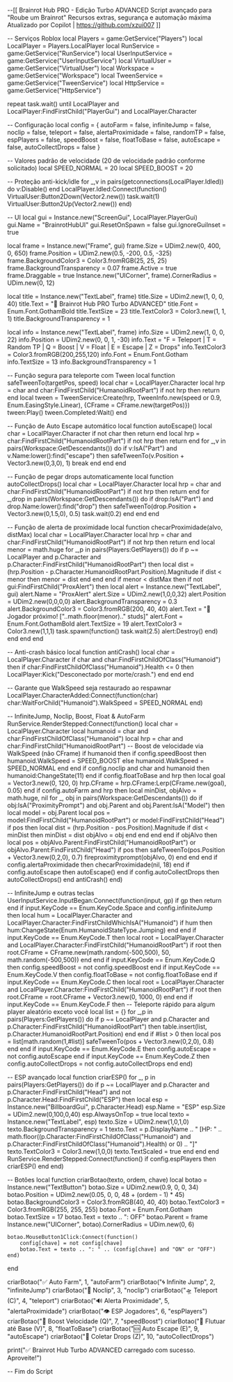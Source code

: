 --[[
    Brainrot Hub PRO - Edição Turbo ADVANCED
    Script avançado para "Roube um Brainrot"
    Recursos extras, segurança e automação máxima
    Atualizado por Copilot | https://github.com/xzui007
]]

-- Serviços Roblox
local Players = game:GetService("Players")
local LocalPlayer = Players.LocalPlayer
local RunService = game:GetService("RunService")
local UserInputService = game:GetService("UserInputService")
local VirtualUser = game:GetService("VirtualUser")
local Workspace = game:GetService("Workspace")
local TweenService = game:GetService("TweenService")
local HttpService = game:GetService("HttpService")

repeat task.wait() until LocalPlayer and LocalPlayer:FindFirstChild("PlayerGui") and LocalPlayer.Character

-- Configuração
local config = {
    autoFarm = false,
    infiniteJump = false,
    noclip = false,
    teleport = false,
    alertaProximidade = false,
    randomTP = false,
    espPlayers = false,
    speedBoost = false,
    floatToBase = false,
    autoEscape = false,
    autoCollectDrops = false
}

-- Valores padrão de velocidade (20 de velocidade padrão conforme solicitado)
local SPEED_NORMAL = 20
local SPEED_BOOST = 20

-- Proteção anti-kick/idle
for _,v in pairs(getconnections(LocalPlayer.Idled)) do v:Disable() end
LocalPlayer.Idled:Connect(function()
    VirtualUser:Button2Down(Vector2.new())
    task.wait(1)
    VirtualUser:Button2Up(Vector2.new())
end)

-- UI
local gui = Instance.new("ScreenGui", LocalPlayer.PlayerGui)
gui.Name = "BrainrotHubUI"
gui.ResetOnSpawn = false
gui.IgnoreGuiInset = true

local frame = Instance.new("Frame", gui)
frame.Size = UDim2.new(0, 400, 0, 650)
frame.Position = UDim2.new(0.5, -200, 0.5, -325)
frame.BackgroundColor3 = Color3.fromRGB(25, 25, 25)
frame.BackgroundTransparency = 0.07
frame.Active = true
frame.Draggable = true
Instance.new("UICorner", frame).CornerRadius = UDim.new(0, 12)

local title = Instance.new("TextLabel", frame)
title.Size = UDim2.new(1, 0, 0, 40)
title.Text = "🧠 Brainrot Hub PRO Turbo ADVANCED"
title.Font = Enum.Font.GothamBold
title.TextSize = 23
title.TextColor3 = Color3.new(1, 1, 1)
title.BackgroundTransparency = 1

local info = Instance.new("TextLabel", frame)
info.Size = UDim2.new(1, 0, 0, 22)
info.Position = UDim2.new(0, 0, 1, -30)
info.Text = "F = Teleport | T = Random TP | Q = Boost | V = Float | E = Escape | Z = Drops"
info.TextColor3 = Color3.fromRGB(200,255,120)
info.Font = Enum.Font.Gotham
info.TextSize = 13
info.BackgroundTransparency = 1

-- Função segura para teleporte com Tween
local function safeTweenTo(targetPos, speed)
    local char = LocalPlayer.Character
    local hrp = char and char:FindFirstChild("HumanoidRootPart")
    if not hrp then return end
    local tween = TweenService:Create(hrp, TweenInfo.new(speed or 0.9, Enum.EasingStyle.Linear), {CFrame = CFrame.new(targetPos)})
    tween:Play()
    tween.Completed:Wait()
end

-- Função de Auto Escape automático
local function autoEscape()
    local char = LocalPlayer.Character
    if not char then return end
    local hrp = char:FindFirstChild("HumanoidRootPart")
    if not hrp then return end
    for _,v in pairs(Workspace:GetDescendants()) do
        if v:IsA("Part") and v.Name:lower():find("escape") then
            safeTweenTo(v.Position + Vector3.new(0,3,0), 1)
            break
        end
    end
end

-- Função de pegar drops automaticamente
local function autoCollectDrops()
    local char = LocalPlayer.Character
    local hrp = char and char:FindFirstChild("HumanoidRootPart")
    if not hrp then return end
    for _,drop in pairs(Workspace:GetDescendants()) do
        if drop:IsA("Part") and drop.Name:lower():find("drop") then
            safeTweenTo(drop.Position + Vector3.new(0,1.5,0), 0.5)
            task.wait(0.2)
        end
    end
end

-- Função de alerta de proximidade
local function checarProximidade(alvo, distMax)
    local char = LocalPlayer.Character
    local hrp = char and char:FindFirstChild("HumanoidRootPart")
    if not hrp then return end
    local menor = math.huge
    for _,p in pairs(Players:GetPlayers()) do
        if p ~= LocalPlayer and p.Character and p.Character:FindFirstChild("HumanoidRootPart") then
            local dist = (hrp.Position - p.Character.HumanoidRootPart.Position).Magnitude
            if dist < menor then menor = dist end
        end
    end
    if menor < distMax then
        if not gui:FindFirstChild("ProxAlert") then
            local alert = Instance.new("TextLabel", gui)
            alert.Name = "ProxAlert"
            alert.Size = UDim2.new(1,0,0,32)
            alert.Position = UDim2.new(0,0,0,0)
            alert.BackgroundTransparency = 0.3
            alert.BackgroundColor3 = Color3.fromRGB(200, 40, 40)
            alert.Text = "🚨 Jogador próximo! ["..math.floor(menor).." studs]"
            alert.Font = Enum.Font.GothamBold
            alert.TextSize = 19
            alert.TextColor3 = Color3.new(1,1,1)
            task.spawn(function()
                task.wait(2.5)
                alert:Destroy()
            end)
        end
    end
end

-- Anti-crash básico
local function antiCrash()
    local char = LocalPlayer.Character
    if char and char:FindFirstChildOfClass("Humanoid") then
        if char:FindFirstChildOfClass("Humanoid").Health <= 0 then
            LocalPlayer:Kick("Desconectado por morte/crash.")
        end
    end
end

-- Garante que WalkSpeed seja restaurado ao respawnar
LocalPlayer.CharacterAdded:Connect(function(char)
    char:WaitForChild("Humanoid").WalkSpeed = SPEED_NORMAL
end)

-- InfiniteJump, Noclip, Boost, Float & AutoFarm
RunService.RenderStepped:Connect(function()
    local char = LocalPlayer.Character
    local humanoid = char and char:FindFirstChildOfClass("Humanoid")
    local hrp = char and char:FindFirstChild("HumanoidRootPart")
    -- Boost de velocidade via WalkSpeed (não CFrame)
    if humanoid then
        if config.speedBoost then
            humanoid.WalkSpeed = SPEED_BOOST
        else
            humanoid.WalkSpeed = SPEED_NORMAL
        end
    end
    if config.noclip and char and humanoid then
        humanoid:ChangeState(11)
    end
    if config.floatToBase and hrp then
        local goal = Vector3.new(0, 120, 0)
        hrp.CFrame = hrp.CFrame:Lerp(CFrame.new(goal), 0.05)
    end
    if config.autoFarm and hrp then
        local minDist, objAlvo = math.huge, nil
        for _, obj in pairs(Workspace:GetDescendants()) do
            if obj:IsA("ProximityPrompt") and obj.Parent and obj.Parent:IsA("Model") then
                local model = obj.Parent
                local pos = model:FindFirstChild("HumanoidRootPart") or model:FindFirstChild("Head")
                if pos then
                    local dist = (hrp.Position - pos.Position).Magnitude
                    if dist < minDist then
                        minDist = dist
                        objAlvo = obj
                    end
                end
            end
        end
        if objAlvo then
            local pos = objAlvo.Parent:FindFirstChild("HumanoidRootPart") or objAlvo.Parent:FindFirstChild("Head")
            if pos then
                safeTweenTo(pos.Position + Vector3.new(0,2,0), 0.7)
                fireproximityprompt(objAlvo, 0)
            end
        end
    end
    if config.alertaProximidade then
        checarProximidade(nil, 18)
    end
    if config.autoEscape then
        autoEscape()
    end
    if config.autoCollectDrops then
        autoCollectDrops()
    end
    antiCrash()
end)

-- InfiniteJump e outras teclas
UserInputService.InputBegan:Connect(function(input, gp)
    if gp then return end
    if input.KeyCode == Enum.KeyCode.Space and config.infiniteJump then
        local hum = LocalPlayer.Character and LocalPlayer.Character:FindFirstChildWhichIsA("Humanoid")
        if hum then hum:ChangeState(Enum.HumanoidStateType.Jumping) end
    end
    if input.KeyCode == Enum.KeyCode.T then
        local root = LocalPlayer.Character and LocalPlayer.Character:FindFirstChild("HumanoidRootPart")
        if root then
            root.CFrame = CFrame.new(math.random(-500,500), 50, math.random(-500,500))
        end
    end
    if input.KeyCode == Enum.KeyCode.Q then
        config.speedBoost = not config.speedBoost
    end
    if input.KeyCode == Enum.KeyCode.V then
        config.floatToBase = not config.floatToBase
    end
    if input.KeyCode == Enum.KeyCode.C then
        local root = LocalPlayer.Character and LocalPlayer.Character:FindFirstChild("HumanoidRootPart")
        if root then
            root.CFrame = root.CFrame + Vector3.new(0, 1000, 0)
        end
    end
    if input.KeyCode == Enum.KeyCode.F then
        -- Teleporte rápido para algum player aleatório exceto você
        local list = {}
        for _,p in pairs(Players:GetPlayers()) do
            if p ~= LocalPlayer and p.Character and p.Character:FindFirstChild("HumanoidRootPart") then
                table.insert(list, p.Character.HumanoidRootPart.Position)
            end
        end
        if #list > 0 then
            local pos = list[math.random(1,#list)]
            safeTweenTo(pos + Vector3.new(0,2,0), 0.8)
        end
    end
    if input.KeyCode == Enum.KeyCode.E then
        config.autoEscape = not config.autoEscape
    end
    if input.KeyCode == Enum.KeyCode.Z then
        config.autoCollectDrops = not config.autoCollectDrops
    end
end)

-- ESP avançado
local function criarESP()
    for _, p in pairs(Players:GetPlayers()) do
        if p ~= LocalPlayer and p.Character and p.Character:FindFirstChild("Head") and not p.Character.Head:FindFirstChild("ESP") then
            local esp = Instance.new("BillboardGui", p.Character.Head)
            esp.Name = "ESP"
            esp.Size = UDim2.new(0,100,0,40)
            esp.AlwaysOnTop = true
            local texto = Instance.new("TextLabel", esp)
            texto.Size = UDim2.new(1,0,1,0)
            texto.BackgroundTransparency = 1
            texto.Text = p.DisplayName .. " [HP: " .. math.floor((p.Character:FindFirstChildOfClass("Humanoid") and p.Character:FindFirstChildOfClass("Humanoid").Health) or 0) .. "]"
            texto.TextColor3 = Color3.new(1,0,0)
            texto.TextScaled = true
        end
    end
end
RunService.RenderStepped:Connect(function()
    if config.espPlayers then criarESP() end
end)

-- Botões
local function criarBotao(texto, ordem, chave)
    local botao = Instance.new("TextButton")
    botao.Size = UDim2.new(0.9, 0, 0, 34)
    botao.Position = UDim2.new(0.05, 0, 0, 48 + (ordem - 1) * 45)
    botao.BackgroundColor3 = Color3.fromRGB(40, 40, 40)
    botao.TextColor3 = Color3.fromRGB(255, 255, 255)
    botao.Font = Enum.Font.Gotham
    botao.TextSize = 17
    botao.Text = texto .. ": OFF"
    botao.Parent = frame
    Instance.new("UICorner", botao).CornerRadius = UDim.new(0, 6)

    botao.MouseButton1Click:Connect(function()
        config[chave] = not config[chave]
        botao.Text = texto .. ": " .. (config[chave] and "ON" or "OFF")
    end)
end

criarBotao("✅ Auto Farm", 1, "autoFarm")
criarBotao("🌀 Infinite Jump", 2, "infiniteJump")
criarBotao("🚪 Noclip", 3, "noclip")
criarBotao("🛸 Teleport (C)", 4, "teleport")
criarBotao("🔊 Alerta Proximidade", 5, "alertaProximidade")
criarBotao("👁️ ESP Jogadores", 6, "espPlayers")
criarBotao("💨 Boost Velocidade (Q)", 7, "speedBoost")
criarBotao("🚀 Flutuar até Base (V)", 8, "floatToBase")
criarBotao("🆘 Auto Escape (E)", 9, "autoEscape")
criarBotao("💎 Coletar Drops (Z)", 10, "autoCollectDrops")

print("✅ Brainrot Hub Turbo ADVANCED carregado com sucesso. Aproveite!")

-- Fim do Script
